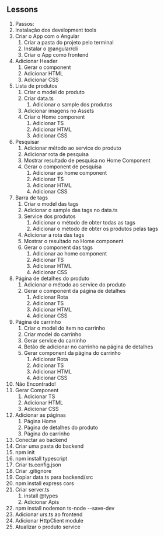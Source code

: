 ## Lessons
1. Passos:
2. Instalação dos development tools
3. Criar o App com o Angular
   1. Criar a pasta do projeto pelo terminal
   2. Instalar o @angular/cli
   3. Criar o App como frontend
4. Adicionar Header
   1. Gerar o component
   2. Adicionar HTML
   3. Adicionar CSS
5. Lista de produtos
   1. Criar o model do produto
   2. Criar data.ts
      1. Adicionar o sample dos produtos
   3. Adicionar imagens no Assets
   4. Criar o Home component
      1. Adicionar TS
      2. Adicionar HTML
      3. Adicionar CSS
6. Pesquisar
   1. Adicionar método ao service do produto
   2. Adicionar rota de pesquisa
   3. Mostrar resultado de pesquisa no Home Component
   4. Gerar o component de pesquisa
      1. Adicionar ao home component
      2. Adicionar TS
      3. Adicionar HTML
      4. Adicionar CSS
7. Barra de tags
   1. Criar o model das tags
   2. Adicionar o sample das tags no data.ts 
   3. Service dos produtos
      1. Adicionar o método de obter todas as tags
      2. Adicionar o método de obter os produtos pelas tags
   4. Adicionar a rota das tags
   5. Mostrar o resultado no Home component
   6. Gerar o component das tags
      1. Adicionar ao home component
      2. Adicionar TS
      3. Adicionar HTML
      4. Adicionar CSS
8. Página de detalhes do produto
   1. Adicionar o método ao service do produto
   2. Gerar o component da página de detalhes
      1. Adicionar Rota
      2. Adicionar TS
      3. Adicionar HTML
      4. Adicionar CSS
9. Página de carrinho
   1. Criar o model do item no carrinho
   2. Criar model do carrinho
   3. Gerar service do carrinho
   4. Botão de adicionar no carrinho na página de detalhes
   5. Gerar component da página do carrinho
      1. Adicionar Rota
      2. Adicionar TS
      3. Adicionar HTML
      4. Adicionar CSS
10. Não Encontrado!
   1. Gerar Component
      1. Adicionar TS
      2. Adicionar HTML
      3. Adicionar CSS
   2. Adicionar as páginas
      1. Página Home
      2. Página de detalhes do produto
      3. Página do carrinho
11. Conectar ao backend
   1. Criar uma pasta do backend
   2. npm init
   3. npm install typescript
   4. Criar ts.config.json
   5. Criar .gitignore
   6. Copiar data.ts para backend/src
   7. npm install express cors
   8. Criar server.ts
      1. install @types
      2. Adicionar Apis
   9. npm install nodemon ts-node --save-dev
   10. Adicionar urs.ts ao frontend
   11. Adicionar HttpClient module
   12. Atualizar o produto service